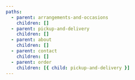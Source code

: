 ```yaml
---
paths:
  - parent: arrangements-and-occasions
    children: []
  - parent: pickup-and-delivery
    children: []
  - parent: about
    children: []
  - parent: contact
    children: []
  - parent: order
    children: [{ child: pickup-and-delivery }]
---
```

